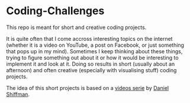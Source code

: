 # Coding-Challenges

This repo is meant for short and creative coding projects. 

It is quite often that I come accross interesting topics on the internet (whether it is a video on YouTube, a post on Facebook, or just something that pops up in my mind). Sometimes I keep thinking about these things, trying to figure something out about it or how it would be interesting to implement it and look at it. Doing so results in short (usually about an afternoon) and often creative (especially with visualising stuff) coding projects. 

The idea of this short projects is based on a [videos serie](https://www.youtube.com/user/shiffman) by [Daniel Shiffman](http://shiffman.net/). 
